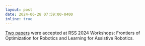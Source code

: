 ```yaml
---
layout: post
date: 2024-06-28 07:59:00-0400
inline: true
---
```


[Two papers](publication) were accepted at RSS 2024 Workshops: Frontiers of Optimization for Robotics and Learning for Assistive Robotics.
